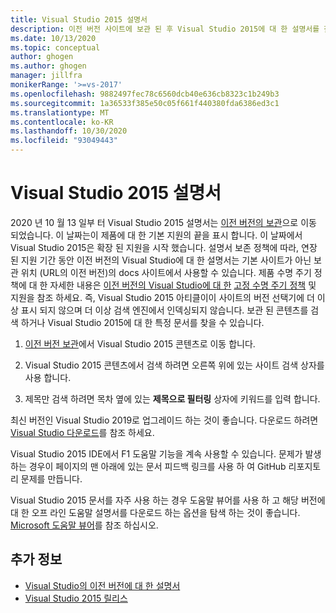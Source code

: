 ```yaml
---
title: Visual Studio 2015 설명서
description: 이전 버전 사이트에 보관 된 후 Visual Studio 2015에 대 한 설명서를 찾는 방법입니다.
ms.date: 10/13/2020
ms.topic: conceptual
author: ghogen
ms.author: ghogen
manager: jillfra
monikerRange: '>=vs-2017'
ms.openlocfilehash: 9882497fec78c6560dcb40e636cb8323c1b249b3
ms.sourcegitcommit: 1a36533f385e50c05f661f440380fda6386ed3c1
ms.translationtype: MT
ms.contentlocale: ko-KR
ms.lasthandoff: 10/30/2020
ms.locfileid: "93049443"
---
```

# <a name="visual-studio-2015-documentation"></a>Visual Studio 2015 설명서

2020 년 10 월 13 일부 터 Visual Studio 2015 설명서는 [이전 버전의 보관](/previous-versions/visualstudio/visual-studio-2015)으로 이동 되었습니다. 이 날짜는이 제품에 대 한 기본 지원의 끝을 표시 합니다. 이 날짜에서 Visual Studio 2015은 확장 된 지원을 시작 했습니다. 설명서 보존 정책에 따라, 연장 된 지원 기간 동안 이전 버전의 Visual Studio에 대 한 설명서는 기본 사이트가 아닌 보관 위치 (URL의 이전 버전)의 docs 사이트에서 사용할 수 있습니다. 제품 수명 주기 정책에 대 한 자세한 내용은 [이전 버전의 Visual Studio에 대 한](/visualstudio/releases/2019/servicing#support-for-older-versions-of-visual-studio) [고정 수명 주기 정책](/lifecycle/policies/fixed) 및 지원을 참조 하세요. 즉, Visual Studio 2015 아티클이이 사이트의 버전 선택기에 더 이상 표시 되지 않으며 더 이상 검색 엔진에서 인덱싱되지 않습니다. 보관 된 콘텐츠를 검색 하거나 Visual Studio 2015에 대 한 특정 문서를 찾을 수 있습니다.

1. [이전 버전 보관](/previous-versions/visualstudio/visual-studio-2015)에서 Visual Studio 2015 콘텐츠로 이동 합니다.

1. Visual Studio 2015 콘텐츠에서 검색 하려면 오른쪽 위에 있는 사이트 검색 상자를 사용 합니다.

1. 제목만 검색 하려면 목차 옆에 있는 **제목으로 필터링** 상자에 키워드를 입력 합니다.

최신 버전인 Visual Studio 2019로 업그레이드 하는 것이 좋습니다. 다운로드 하려면 [Visual Studio 다운로드](https://visualstudio.microsoft.com/downloads/)를 참조 하세요.

Visual Studio 2015 IDE에서 F1 도움말 기능을 계속 사용할 수 있습니다. 문제가 발생 하는 경우이 페이지의 맨 아래에 있는 문서 피드백 링크를 사용 하 여 GitHub 리포지토리 문제를 만듭니다.

Visual Studio 2015 문서를 자주 사용 하는 경우 도움말 뷰어를 사용 하 고 해당 버전에 대 한 오프 라인 도움말 설명서를 다운로드 하는 옵션을 탐색 하는 것이 좋습니다. [Microsoft 도움말 뷰어](/visualstudio/help-viewer/overview)를 참조 하십시오.

## <a name="see-also"></a>추가 정보

- [Visual Studio의 이전 버전에 대 한 설명서](/previous-versions/visualstudio/)
- [Visual Studio 2015 릴리스](/visualstudio/releasenotes/vs2015-version-history)